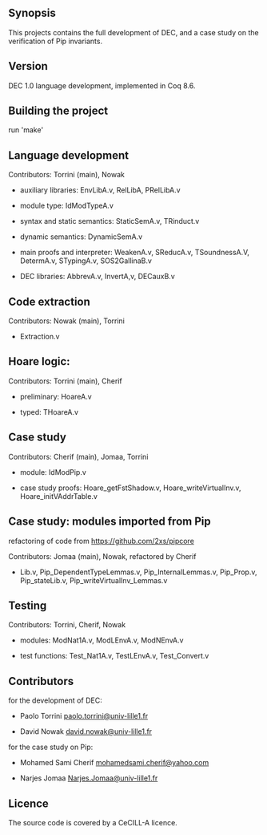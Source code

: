 
## Synopsis

This projects contains the full development of DEC, and a case study
on the verification of Pip invariants.

## Version

DEC 1.0 language development, implemented in Coq 8.6.

## Building the project

  run 'make'

## Language development

Contributors: Torrini (main), Nowak

* auxiliary libraries: EnvLibA.v, RelLibA, PRelLibA.v

* module type: IdModTypeA.v

* syntax and static semantics: StaticSemA.v, TRinduct.v

* dynamic semantics: DynamicSemA.v

* main proofs and interpreter: WeakenA.v, SReducA.v, TSoundnessA.V, DetermA.v, STypingA.v, SOS2GallinaB.v

* DEC libraries: AbbrevA.v, InvertA,v, DECauxB.v

## Code extraction

Contributors: Nowak (main), Torrini

* Extraction.v

## Hoare logic: 

Contributors: Torrini (main), Cherif

* preliminary: HoareA.v

* typed: THoareA.v

## Case study

Contributors: Cherif (main), Jomaa, Torrini

* module: IdModPip.v

* case study proofs:
     Hoare_getFstShadow.v, Hoare_writeVirtualInv.v, Hoare_initVAddrTable.v

## Case study: modules imported from Pip

refactoring of code from https://github.com/2xs/pipcore

Contributors: Jomaa (main), Nowak, refactored by Cherif

* Lib.v, Pip_DependentTypeLemmas.v, Pip_InternalLemmas.v, Pip_Prop.v,
  Pip_stateLib.v, Pip_writeVirtualInv_Lemmas.v

## Testing

Contributors: Torrini, Cherif, Nowak

* modules: ModNat1A.v, ModLEnvA.v, ModNEnvA.v

* test functions: Test_Nat1A.v, TestLEnvA.v, Test_Convert.v

## Contributors

for the development of DEC:

* Paolo Torrini <paolo.torrini@univ-lille1.fr>

* David Nowak <david.nowak@univ-lille1.fr>

for the case study on Pip:

* Mohamed Sami Cherif <mohamedsami.cherif@yahoo.com>

* Narjes Jomaa <Narjes.Jomaa@univ-lille1.fr>

## Licence

  The source code is covered by a CeCILL-A licence.
